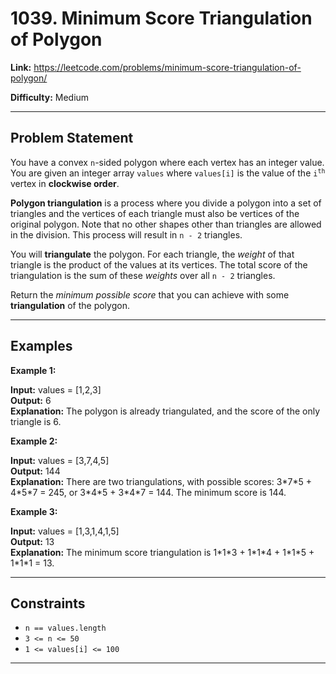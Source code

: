 # 1039. Minimum Score Triangulation of Polygon

**Link:** https://leetcode.com/problems/minimum-score-triangulation-of-polygon/

**Difficulty:** Medium

---

## Problem Statement

You have a convex `n`-sided polygon where each vertex has an integer value. You are given an integer array `values` where `values[i]` is the value of the <code>i<sup>th</sup></code> vertex in **clockwise order**.

**Polygon triangulation** is a process where you divide a polygon into a set of triangles and the vertices of each triangle must also be vertices of the original polygon. Note that no other shapes other than triangles are allowed in the division. This process will result in `n - 2` triangles.

You will **triangulate** the polygon. For each triangle, the _weight_ of that triangle is the product of the values at its vertices. The total score of the triangulation is the sum of these _weights_ over all `n - 2` triangles.

Return the _minimum possible score_ that you can achieve with some **triangulation** of the polygon.

---

## Examples

**Example 1:**

**Input:** values = [1,2,3] \
**Output:** 6 \
**Explanation:** The polygon is already triangulated, and the score of the only triangle is 6.

**Example 2:**

**Input:** values = [3,7,4,5] \
**Output:** 144 \
**Explanation:** There are two triangulations, with possible scores: 3\*7\*5 + 4\*5\*7 = 245, or 3\*4\*5 + 3\*4\*7 = 144.
The minimum score is 144.

**Example 3:**

**Input:** values = [1,3,1,4,1,5] \
**Output:** 13 \
**Explanation:** The minimum score triangulation is 1\*1\*3 + 1\*1\*4 + 1\*1\*5 + 1\*1\*1 = 13.

---

## Constraints

- `n == values.length`
- `3 <= n <= 50`
- `1 <= values[i] <= 100`

---